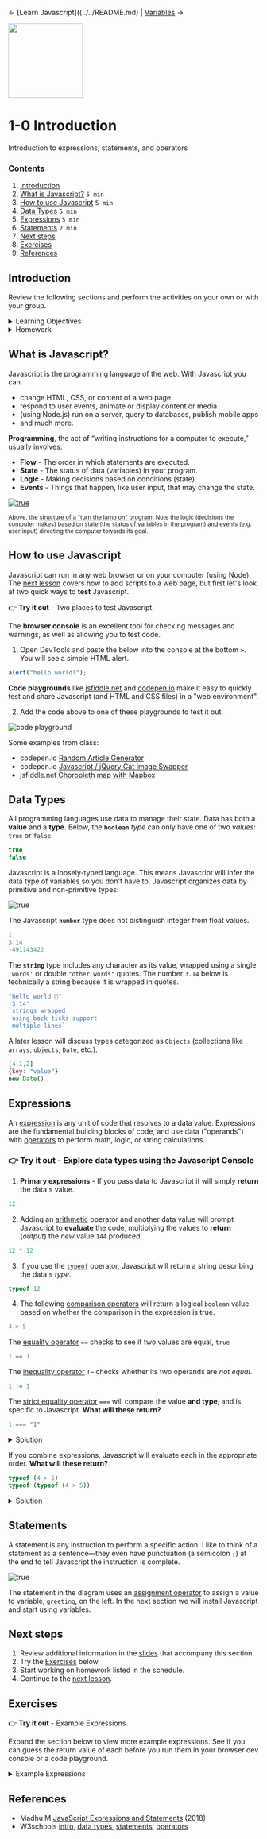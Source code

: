 
← [Learn Javascript]((../../README.md) | [Variables](../1-1-variables/variables.md) →

<a href="../../README.md"><img width="150" src="../../assets/img/logos/logo-javascript-150w.png"></a>

# 1-0 Introduction

Introduction to expressions, statements, and operators


### Contents

1. [Introduction](#introduction)
1. [What is Javascript?](#what-is-javascript) `5 min`
1. [How to use Javascript](#how-to-use-javascript) `5 min`
1. [Data Types](#data-types) `5 min`
1. [Expressions](#expressions) `5 min`
1. [Statements](#statements) `2 min`
1. [Next steps](#next-steps)
1. [Exercises](#exercises)
1. [References](#references)


## Introduction

Review the following sections and perform the activities on your own or with your group.

<details>
<summary>Learning Objectives</summary>

Students who complete this module will be able to:

- Explain what Javascript can do.
- Run Javascript code in a web browser console and code playground.
- List data types supported by Javascript.
- Classify and demonstrate Javascript data types, expressions, and statements.

</details>

<details>
<summary>Homework</summary>

- [Codecademy: JS 1-1 Introduction to Javascript](https://www.codecademy.com/learn/introduction-to-javascript) (1–8)

</details>








## What is Javascript?

Javascript is the programming language of the web. With Javascript you can

- change HTML, CSS, or content of a web page
- respond to user events, animate or display content or media
- (using Node.js) run on a server, query to databases, publish mobile apps
- and much more.


**Programming**, the act of “writing instructions for a computer to execute,” usually involves:

- **Flow** - The order in which statements are executed.
- **State** - The status of data (variables) in your program.
- **Logic** - Making decisions based on conditions (state).
- **Events** - Things that happen, like user input, that may change the state.


[![true](../../assets/img/javascript-diagram-lamp.png)](../../javascript-topics/single-page-apps/javascript-lamp/index.html)

<sup>Above, the <a href="../../javascript-topics/single-page-apps/javascript-lamp/index.html">structure of a “turn the lamp on” program</a>. Note the logic (decisions the computer makes) based on state (the status of variables in the program) and events (e.g. user input) directing the computer towards its goal.</sup>





## How to use Javascript

Javascript can run in any web browser or on your computer (using Node). The [next lesson](../1-1-variables/variables.md#add-javascript-to-a-web-page) covers how to add scripts to a web page, but first let's look at two quick ways to **test** Javascript.

👉 **Try it out** - Two places to test Javascript.

The **browser console** is an excellent tool for checking messages and warnings, as well as allowing you to test code.

1. Open DevTools and paste the below into the console at the bottom `>`. You will see a simple HTML alert.

```js
alert("hello world!");
```
**Code playgrounds** like [jsfiddle.net](https://jsfiddle.net) and [codepen.io](https://codepen.io/) make it easy to quickly test and share Javascript (and HTML and CSS files) in a "web environment".

2. Add the code above to one of these playgrounds to test it out.

![code playground](../../assets/img/code-playground-jsfiddle.png)

Some examples from class:

- codepen.io [Random Article Generator](https://codepen.io/owenmundy/pen/PomvjqW)
- codepen.io [Javascript / jQuery Cat Image Swapper](https://codepen.io/owenmundy/pen/OJRWQoY)
- jsfiddle.net [Choropleth map with Mapbox](https://jsfiddle.net/ow3n/sw6ek1wb/)




## Data Types

All programming languages use data to manage their state. Data has both a **value** and a **type**. Below, the **`boolean`** *type* can only have one of two *values*: `true` or `false`.

```js
true
false
```

Javascript is a loosely-typed language. This means Javascript will infer the data type of variables so you don't have to. Javascript organizes data by primitive and non-primitive types:

![true](../../assets/img/javascript-diagram-data-types.png)

The Javascript **`number`** type does not distinguish integer from float values.
```js
1
3.14
-491143422
```

The **`string`** type includes any character as its value, wrapped using a single `'words'` or double `"other words"` quotes. The number `3.14` below is technically a string because it is wrapped in quotes.
```js
"hello world 🥰"
'3.14'
`strings wrapped
 using back ticks support
 multiple lines`
```

A later lesson will discuss types categorized as `Objects` (collections like `arrays`, `objects`, `Date`, etc.).
```js
[4,1,2]
{key: "value"}
new Date()
```




<!-- Variations of this section:
learn-javascript/javascript-1/1-0-introduction.md
learn-computing/topics-data-types.md
-->

## Expressions

An [expression](https://developer.mozilla.org/en-US/docs/Web/JavaScript/Guide/Expressions_and_Operators) is any unit of code that resolves to a data value. Expressions are the fundamental building blocks of code, and use data ("operands") with [operators](https://www.w3schools.com/js/js_operators.asp) to perform math, logic, or string calculations.



### 👉 **Try it out** - Explore data types using the Javascript Console

1. **Primary expressions** - If you pass data to Javascript it will simply **return** the data's value.

```js
12
```

2. Adding an [arithmetic](https://developer.mozilla.org/en-US/docs/Web/JavaScript/Guide/Expressions_and_Operators#arithmetic_operators) operator and another data value will prompt Javascript to **evaluate** the code, multiplying the values to **return** (*output*) the *new* value `144` produced.

```js
12 * 12
```

3. If you use the [`typeof`](https://developer.mozilla.org/en-US/docs/Web/JavaScript/Reference/Operators/typeof) operator, Javascript will return a string describing the data's *type*.

```js
typeof 12
```

4. The following [comparison operators](https://developer.mozilla.org/en-US/docs/Web/JavaScript/Guide/Expressions_and_Operators#comparison_operators) will return a logical `boolean` value based on whether the comparison in the expression is true.

```js
4 > 5
```

The [equality operator](https://developer.mozilla.org/en-US/docs/Web/JavaScript/Reference/Operators/Equality) `==` checks to see if two values are equal, `true`

```js
1 == 1
```

The [inequality operator](https://developer.mozilla.org/en-US/docs/Web/JavaScript/Reference/Operators/Inequality) `!=` checks whether its two operands are *not equal*.

```js
1 != 1
```


The [strict equality operator](https://developer.mozilla.org/en-US/docs/Web/JavaScript/Reference/Operators/Strict_equality) `===` will compare the value **and type**, and is specific to Javascript. **What will these return?**

```js
1 === "1"
```

<details>
<summary>Solution</summary>

It will return `false` because `1` is a `number` and `"1"` is a `string`.

</details>



If you combine expressions, Javascript will evaluate each in the appropriate order. **What will these return?**

```js
typeof (4 > 5)
typeof (typeof (4 > 5))
```

<details>
<summary>Solution</summary>

```js
typeof (4 > 5) // -> "boolean"
typeof (typeof (4 > 5)) // -> "string"
```

`4 > 5` uses a comparison operator so it will return `false`. But since `typeof` returns a string, the first line will return `"boolean"` (note the double quotes), and the second line will return `"string"`

</details>










## Statements

A statement is any instruction to perform a specific action. I like to think of a statement as a sentence—they even have punctuation (a semicolon `;`) at the end to tell Javascript the instruction is complete.

![true](../../assets/img/javascript-anatomy-statement.png)

The statement in the diagram uses an [assignment operator](https://developer.mozilla.org/en-US/docs/Web/JavaScript/Guide/Expressions_and_Operators#assignment_operators) to assign a value to variable, `greeting`, on the left. In the next section we will install Javascript and start using variables.










## Next steps

1. Review additional information in the [slides](https://docs.google.com/presentation/d/1mTMY_jT3nVvrdE2JNrFNVsRBjnFFf90LhKB3W-2w3Fg/edit#slide=id.g3f99f37dc1_8_39) that accompany this section.
1. Try the [Exercises](#exercises) below.
1. Start working on homework listed in the schedule.
1. Continue to the [next lesson](../../README.md#javascript-part1).





## Exercises

👉 **Try it out** - Example Expressions

Expand the section below to view more example expressions. See if you can guess the return value of each before you run them in your browser dev console or a code playground.

<details>
<summary>Example Expressions</summary>

```js
1 == 1
1 === 1
1 === "1"
1 == true
1 === true
1 != false
1 !== false
100 == 100
100 == "100"
1 != 2
true != false
true != !false
true != !!false
true != !!!!!!!!false
Math.random()*100
Math.ceil(1.2)
/[aeiouAEIOU]/.test(123)
/[aeiouAEIOU]/.test("b")
/[aeiouAEIOU]/.test("a")
```

</details>





## References

- Madhu M [JavaScript Expressions and Statements](https://medium.com/launch-school/javascript-expressions-and-statements-4d32ac9c0e74) (2018)
- W3schools [intro](https://www.w3schools.com/js/js_intro.asp), [data types](https://www.w3schools.com/js/js_datatypes.asp), [statements](https://www.w3schools.com/js/js_statements.asp), [operators](https://www.w3schools.com/js/js_operators.asp)
